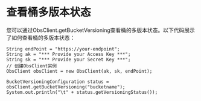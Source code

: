 # 查看桶多版本状态<a name="ZH-CN_TOPIC_0142815550"></a>

您可以通过ObsClient.getBucketVersioning查看桶的多版本状态。以下代码展示了如何查看桶的多版本状态：

```
String endPoint = "https://your-endpoint";
String ak = "*** Provide your Access Key ***";
String sk = "*** Provide your Secret Key ***";
// 创建ObsClient实例
ObsClient obsClient = new ObsClient(ak, sk, endPoint);

BucketVersioningConfiguration status = obsClient.getBucketVersioning("bucketname");
System.out.println("\t" + status.getVersioningStatus());
```

